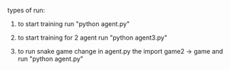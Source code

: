 types of run:

1. to start training run "python agent.py"
2. to start training for 2 agent run "python agent3.py"

3. to run snake game change in agent.py the import game2 -> game and run "python agent.py"
